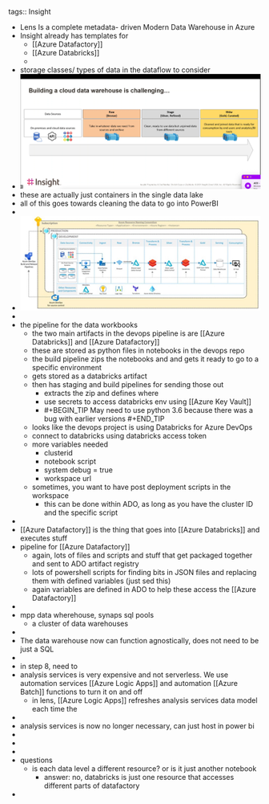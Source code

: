tags:: Insight

- Lens Is a complete metadata- driven Modern Data Warehouse in Azure
- Insight already has templates for
	- [[Azure Datafactory]]
	- [[Azure Databricks]]
	-
- storage classes/ types of data in the dataflow to consider
- ![Screen Shot 2023-01-03 at 2.04.17 PM.png](../assets/Screen_Shot_2023-01-03_at_2.04.17_PM_1672772668910_0.png)
- these are actually just containers in the single data lake
- all of this goes towards cleaning the data to go into PowerBI
-
- ![Picture1.jpg](../assets/Picture1_1673013087169_0.jpg)
-
- the pipeline for the data workbooks
	- the two main artifacts in the devops pipeline is are [[Azure Databricks]] and [[Azure Datafactory]]
	- these are stored as python files in notebooks in the devops repo
	- the build pipeline zips the notebooks and and gets it ready to go to a specific environment
	- gets stored as a databricks artifact
	- then has staging and build pipelines for sending those out
		- extracts the zip and defines where
		- use secrets to access databricks env using [[Azure Key Vault]]
		- #+BEGIN_TIP
		  May need to use python 3.6 because there was a bug with earlier versions
		  #+END_TIP
	- looks like the devops project is using Databricks for Azure DevOps
	- connect to databricks using databricks access token
	- more variables needed
		- clusterid
		- notebook script
		- system debug = true
		- workspace url
	- sometimes, you want to have post deployment scripts in the workspace
		- this can be done within ADO, as long as you have the cluster ID and the specific script
-
- [[Azure Datafactory]] is the thing that goes into [[Azure Databricks]] and executes stuff
- pipeline for [[Azure Datafactory]]
	- again, lots of files and scripts and stuff that get packaged together and sent to ADO artifact registry
	- lots of powershell scripts for finding bits in JSON files and replacing them with defined variables (just sed this)
	- again variables are defined in ADO to help these access the [[Azure Datafactory]]
-
- mpp data wherehouse, synaps sql pools
	- a cluster of data warehouses
-
- The data warehouse now can function agnostically, does not need to be just a SQL
-
- in step 8, need to
- analysis services is very expensive and not serverless. We use automation services [[Azure Logic Apps]] and automation [[Azure Batch]] functions to turn it on and off
	- in lens, [[Azure Logic Apps]] refreshes analysis services data model each time the
-
- analysis services is now no longer necessary, can just host in power bi
-
-
-
- questions
	- is each data level a different resource? or is it just another notebook
		- answer: no, databricks is just one resource that accesses different parts of datafactory
-